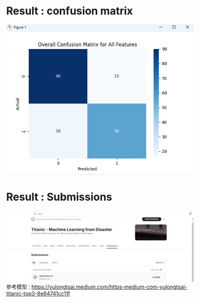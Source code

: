 # Result : confusion matrix
![alt text](Result2.png)
# Result : Submissions
![alt text](Result1.png)
參考模型 : https://yulongtsai.medium.com/https-medium-com-yulongtsai-titanic-top3-8e64741cc11f
